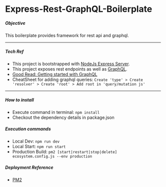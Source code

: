 # Express-Rest-GraphQL-Boilerplate

##### Objective
This boilerplate provides framework for rest api and graphql.

----------------------

##### Tech Ref
* This project is bootstrapped with [NodeJs Express Server](https://www.npmjs.com/package/express).
* This project exposes rest endpoints as well as [GraphQL](https://graphql.org/graphql-js/).
* [Good Read: Getting started with GraphQL](https://medium.com/codingthesmartway-com-blog/creating-a-graphql-server-with-node-js-and-express-f6dddc5320e1)
* CheatSheet for adding graphql queries: `Create 'type' > Create 'resolver' > Create 'root' > Add root in 'query/mutation js'`


-----------------------

##### How to install

* Execute command in terminal: `npm install`
* Checkout the dependency details in package.json


##### Execution commands
- Local Dev: `npm run dev`
- Local Start: `npm run start`
- Production Build: `pm2 [start|restart|stop|delete] ecosystem.config.js --env production`

##### Deployment Reference
- [PM2](http://pm2.keymetrics.io/docs/usage/application-declaration/)

